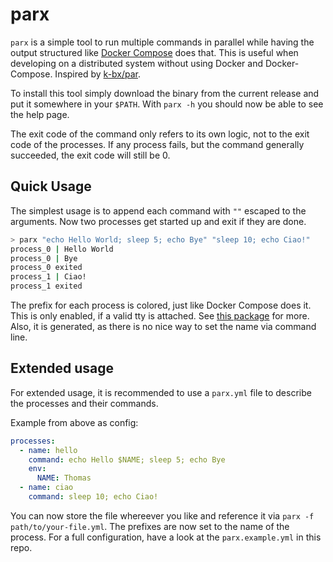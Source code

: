 # parx

`parx` is a simple tool to run multiple commands in parallel while having the output structured like [Docker Compose](https://docs.docker.com/compose/) does that. This is useful when developing on a distributed system without using Docker and Docker-Compose. Inspired by [k-bx/par](https://github.com/k-bx/par).

To install this tool simply download the binary from the current release and put it somewhere in your `$PATH`. With `parx -h` you should now be able to see the help page.

The exit code of the command only refers to its own logic, not to the exit code of the processes. If any process fails, but the command generally succeeded, the exit code will still be 0.

## Quick Usage

The simplest usage is to append each command with `""` escaped to the arguments. Now two processes get started up and exit if they are done.

```sh
> parx "echo Hello World; sleep 5; echo Bye" "sleep 10; echo Ciao!"
process_0 | Hello World
process_0 | Bye
process_0 exited
process_1 | Ciao!
process_1 exited
```

The prefix for each process is colored, just like Docker Compose does it. This is only enabled, if a valid tty is attached. See [this package](https://github.com/fatih/color) for more. Also, it is generated, as there is no nice way to set the name via command line.

## Extended usage

For extended usage, it is recommended to use a `parx.yml` file to describe the processes and their commands.

Example from above as config:

```yaml
processes:
  - name: hello
    command: echo Hello $NAME; sleep 5; echo Bye
    env:
      NAME: Thomas
  - name: ciao
    command: sleep 10; echo Ciao!
```

You can now store the file whereever you like and reference it via `parx -f path/to/your-file.yml`. The prefixes are now set to the name of the process. For a full configuration, have a look at the `parx.example.yml` in this repo.
